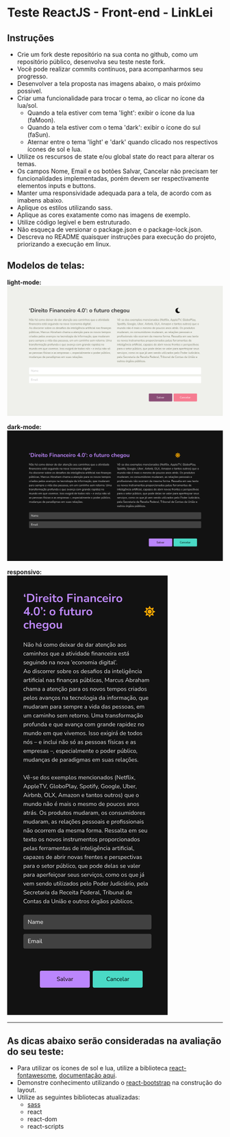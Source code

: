 # Teste ReactJS - Front-end - LinkLei

## Instruções

- Crie um fork deste repositório na sua conta no github, como um repositório público, desenvolva seu teste neste fork.
- Você pode realizar commits contínuos, para acompanharmos seu progresso.
- Desenvolver a tela proposta nas imagens abaixo, o mais próximo possivel.
- Criar uma funcionalidade para trocar o tema, ao clicar no ícone da lua/sol.
    - Quando a tela estiver com tema 'light': exibir o ícone da lua (faMoon).
    - Quando a tela estiver com o tema 'dark': exibir o ícone do sul (faSun). 
    - Aternar entre o tema 'light' e 'dark' quando clicado nos respectivos ícones de sol e lua.
- Utilize os rescursos de state e/ou global state do react para alterar os temas.
- Os campos Nome, Email e os botões Salvar, Cancelar não precisam ter funcionalidades implementadas, porém devem ser respectivamente elementos inputs e buttons.
- Manter uma responsividade adequada para a tela, de acordo com as imabens abaixo.
- Aplique os estilos utilizando sass.
- Aplique as cores exatamente como nas imagens de exemplo.
- Utilize código legível e bem estruturado.
- Não esqueça de versionar o package.json e o package-lock.json.
- Descreva no README quaisquer instruções para execução do projeto, priorizando a execução em linux.

## Modelos de telas:

**light-mode:**<br>
<img src="light-mode.png" alt="light-mode" width="800"/>

**dark-mode:**<br>
<img src="dark-mode.png" alt="dark-mode" width="800"/>

**responsivo:**<br>
<img src="responsive.png" alt="light-mode" width="375"/>


----
## As dicas abaixo serão consideradas na avaliação do seu teste:
- Para utilizar os ícones de sol e lua, utilize a biblioteca [react-fontawesome](https://github.com/FortAwesome/react-fontawesome), [documentação aqui](https://fontawesome.com/v5.15/how-to-use/on-the-web/using-with/react).
- Demonstre conhecimento utilizando o [react-bootstrap](https://react-bootstrap.github.io/getting-started/introduction) na construção do layout.
- Utilize as seguintes bibliotecas atualizadas:
    - [sass](https://www.npmjs.com/package/sass)
    - react
    - react-dom
    - react-scripts